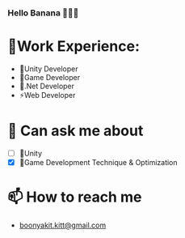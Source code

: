 ### Hello Banana 🍌👋🍌
🌱Work Experience:
===
+ 🍌Unity Developer
+ 🍌Game Developer
+ 🍌.Net Developer
+ ⚡Web Developer

💬 Can ask me about
===
- [ ] 🍌Unity
- [x] 🍌Game Development Technique & Optimization

📫 How to reach me
===
* boonyakit.kitt@gmail.com




<!--
**janjao937/janjao937** is a ✨ _special_ ✨ repository because its `README.md` (this file) appears on your GitHub profile.

Here are some ideas to get you started:

- 🔭 I’m currently working on ...
- 🌱 I’m currently learning ...
- 👯 I’m looking to collaborate on ...
- 🤔 I’m looking for help with ...
- 💬 Ask me about ...
- 📫 How to reach me: ...
- 😄 Pronouns: ...
- ⚡ Fun fact: ...
-->
